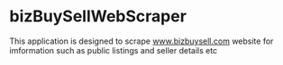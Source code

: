 # bizBuySellWebScraper
This application is designed to scrape www.bizbuysell.com website for imformation such as public listings and seller details etc
